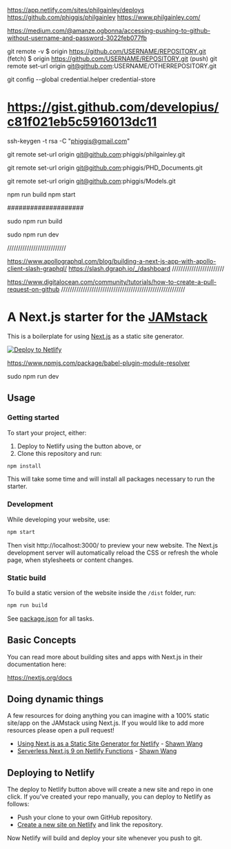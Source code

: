 
https://app.netlify.com/sites/philgainley/deploys
https://github.com/phiggis/philgainley
https://www.philgainley.com/

https://medium.com/@amanze.ogbonna/accessing-pushing-to-github-without-username-and-password-3022feb077fb

git remote -v
$ origin https://github.com/USERNAME/REPOSITORY.git (fetch)
$ origin https://github.com/USERNAME/REPOSITORY.git (push)
git remote set-url origin git@github.com:USERNAME/OTHERREPOSITORY.git

git config --global credential.helper credential-store

# https://gist.github.com/developius/c81f021eb5c5916013dc11
ssh-keygen -t rsa -C "phiggis@gmail.com"

git remote set-url origin	git@github.com:phiggis/philgainley.git


git remote set-url origin	git@github.com:phiggis/PHD_Documents.git

git remote set-url origin	git@github.com:phiggis/Models.git


npm run build
npm start


####################

sudo npm run build

sudo npm run dev



///////////////////////////

https://www.apollographql.com/blog/building-a-next-js-app-with-apollo-client-slash-graphql/
https://slash.dgraph.io/_/dashboard
////////////////////////

https://www.digitalocean.com/community/tutorials/how-to-create-a-pull-request-on-github
/////////////////////////////////////////////////////////


# A Next.js starter for the [JAMstack](https://jamstack.org)
This is a boilerplate for using [Next.js](https://nextjs.org/) as a static site generator.

[![Deploy to Netlify](https://www.netlify.com/img/deploy/button.svg)](https://app.netlify.com/start/deploy?repository=https://github.com/netlify-templates/next-starter-jamstack)

https://www.npmjs.com/package/babel-plugin-module-resolver


sudo npm run dev

## Usage

### Getting started

To start your project, either:

1. Deploy to Netlify using the button above, or
2. Clone this repository and run:

```bash
npm install
``` 

This will take some time and will install all packages necessary to run the starter.

### Development

While developing your website, use:

```bash
npm start
```

Then visit http://localhost:3000/ to preview your new website. The Next.js development server will automatically reload the CSS or refresh the whole page, when stylesheets or content changes.

### Static build

To build a static version of the website inside the `/dist` folder, run:

```bash
npm run build
```

See [package.json](package.json) for all tasks.

## Basic Concepts

You can read more about building sites and apps with Next.js in their documentation here:

https://nextjs.org/docs

## Doing dynamic things

A few resources for doing anything you can imagine with a 100% static site/app on the JAMstack
using Next.js. If you would like to add more resources please open a pull request!

- [Using Next.js as a Static Site Generator for Netlify](https://scotch.io/@sw-yx/using-nextjs-as-a-static-site-generator-for-netlify) - [Shawn Wang](https://twitter.com/swyx)
- [Serverless Next.js 9 on Netlify Functions](https://community.netlify.com/t/serverless-next-js-9-on-netlify-functions/1956) - [Shawn Wang](https://twitter.com/swyx)

## Deploying to Netlify

The deploy to Netlify button above will create a new site and repo in one click. If you've created your repo manually, you can deploy to Netlify as follows:

- Push your clone to your own GitHub repository.
- [Create a new site on Netlify](https://app.netlify.com/start) and link the repository.

Now Netlify will build and deploy your site whenever you push to git.
